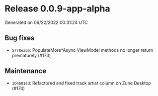 # Release 0.0.9-app-alpha

Generated on 06/22/2022 00:31:24 UTC

## Bug fixes
 - `5778eab5`:  PopulateMore*Async ViewModel methods no longer return prematurely (#173)
## Maintenance
 - `1b46016d`:  Refactored and fixed track artist column on Zune Desktop (#174)
